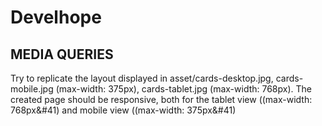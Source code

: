 # Develhope
## MEDIA QUERIES
Try to replicate the layout displayed in asset/cards-desktop.jpg, cards-mobile.jpg (max-width: 375px), cards-tablet.jpg (max-width: 768px). The created page should be responsive, both for the tablet view (&#40;max-width: 768px&#41) and mobile view (&#40;max-width: 375px&#41)